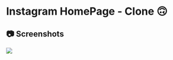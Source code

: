 # Instagram HomePage - Clone 🙃

## 📷 Screenshots

<img src="https://github.com/GeorgeWanderson/NetflixClone/blob/main/img/Screenshot.jpg">
